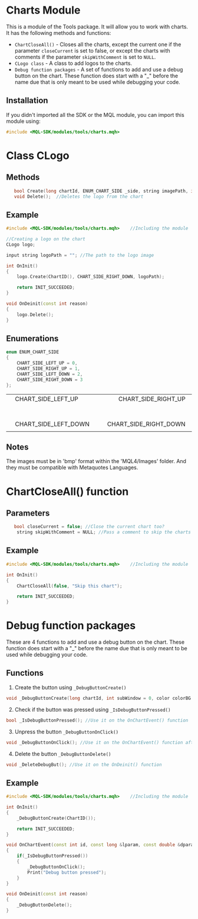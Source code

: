 # Charts Module
This is a module of the Tools package. It will allow you to work with charts. It has the following methods and functions:

* `ChartCloseAll()` - Closes all the charts, except the current one if the parameter `closeCurrent` is set to false, or except the charts with comments if the parameter `skipWithComment` is set to `NULL`.
* `CLogo class` - A class to add logos to the charts.
* `Debug function packages` - A set of functions to add and use a debug button on the chart. These function does start with a "_" before the name due that is only meant to be used while debugging your code.

## Installation
If you didn't imported all the SDK or the MQL module, you can import this module using:
```cpp
#include <MQL-SDK/modules/tools/charts.mqh>
```

# Class CLogo
## Methods
```cpp
   bool Create(long chartId, ENUM_CHART_SIDE _side, string imagePath, int subWindow = 0, int xOffset = 20, int yOffset = 20); //Creates a logo on the chart
   void Delete();  //Deletes the logo from the chart
```

## Example
```cpp
#include <MQL-SDK/modules/tools/charts.mqh>    //Including the module

//Creating a logo on the chart
CLogo logo;

input string logoPath = ""; //The path to the logo image

int OnInit()
{
    logo.Create(ChartID(), CHART_SIDE_RIGHT_DOWN, logoPath);

    return INIT_SUCCEEDED;
}

void OnDeinit(const int reason)
{
    logo.Delete();
}
```

## Enumerations
```cpp
enum ENUM_CHART_SIDE
{
    CHART_SIDE_LEFT_UP = 0,
    CHART_SIDE_RIGHT_UP = 1,
    CHART_SIDE_LEFT_DOWN = 2,
    CHART_SIDE_RIGHT_DOWN = 3
};
```

|     |                      |     |     |                       |     |
| --- | :------------------- | --- | --- | --------------------: | --- |
|     | CHART_SIDE_LEFT_UP   |     |     |   CHART_SIDE_RIGHT_UP |     |
|     |                      |     |     |                       |     |
|     |                      |     |     |                       |     |
|     |                      |     |     |                       |     |
|     |                      |     |     |                       |     |
|     |                      |     |     |                       |     |
|     |                      |     |     |                       |     |
|     |                      |     |     |                       |     |
|     | CHART_SIDE_LEFT_DOWN |     |     | CHART_SIDE_RIGHT_DOWN |     |
|     |                      |     |     |                       |     |

## Notes
The images must be in 'bmp' format within the 'MQL4/Images' folder. And they must be compatible with Metaquotes Languages.

# ChartCloseAll() function
## Parameters
```cpp
   bool closeCurrent = false; //Close the current chart too?
    string skipWithComment = NULL; //Pass a comment to skip the charts with this comment
```

## Example
```cpp
#include <MQL-SDK/modules/tools/charts.mqh>    //Including the module

int OnInit()
{
    ChartCloseAll(false, "Skip this chart");

    return INIT_SUCCEEDED;
}
```

# Debug function packages
These are 4 functions to add and use a debug button on the chart. These function does start with a "_" before the name due that is only meant to be used while debugging your code.

## Functions
1. Create the button using `_DebugButtonCreate()`
```cpp
void _DebugButtonCreate(long chartId, int subWindow = 0, color colorBG = clrDarkGray, color colorText = clrWhite); //Use it on the OnInit() function
```

2. Check if the button was pressed using `_IsDebugButtonPressed()`
```cpp
bool _IsDebugButtonPressed(); //Use it on the OnChartEvent() function
```

3. Unpress the button `_DebugButtonOnClick()`
```cpp
void _DebugButtonOnClick(); //Use it on the OnChartEvent() function after the _IsDebugButtonPressed() function
```

4. Delete the button `_DebugButtonDelete()`
```cpp
void _DeleteDebugBut(); //Use it on the OnDeinit() function
```

## Example
```cpp
#include <MQL-SDK/modules/tools/charts.mqh>    //Including the module

int OnInit()
{
    _DebugButtonCreate(ChartID());

    return INIT_SUCCEEDED;
}

void OnChartEvent(const int id, const long &lparam, const double &dparam, const string &sparam)
{
    if(_IsDebugButtonPressed())
    {
        _DebugButtonOnClick();
        Print("Debug button pressed");
    }
}

void OnDeinit(const int reason)
{
    _DebugButtonDelete();
}
```